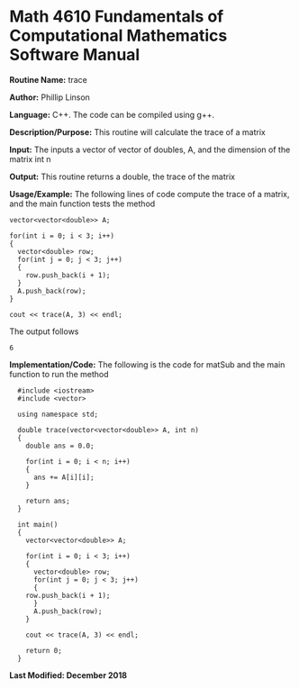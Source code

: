 # Math 4610 Fundamentals of Computational Mathematics Software Manual

**Routine Name:**           trace

**Author:** Phillip Linson

**Language:** C++. The code can be compiled using g++.

**Description/Purpose:** This routine will calculate the trace of a matrix

**Input:** The inputs a vector of vector of doubles, A, and the dimension of the matrix int n

**Output:** This routine returns a double, the trace of the matrix

**Usage/Example:** The following lines of code compute the trace of a matrix, and the main function tests the method
	
    vector<vector<double>> A;

    for(int i = 0; i < 3; i++)
    {
      vector<double> row;
      for(int j = 0; j < 3; j++)
      {
        row.push_back(i + 1);
      }
      A.push_back(row);
    }

    cout << trace(A, 3) << endl;
	
The output follows

    6

**Implementation/Code:** The following is the code for matSub and the main function to run the method

	  #include <iostream>
	  #include <vector>

	  using namespace std;

	  double trace(vector<vector<double>> A, int n)
	  {
	    double ans = 0.0;

	    for(int i = 0; i < n; i++)
	    {
	      ans += A[i][i];
	    }

	    return ans;
	  }

	  int main()
	  {
	    vector<vector<double>> A;

	    for(int i = 0; i < 3; i++)
	    {
	      vector<double> row;
	      for(int j = 0; j < 3; j++)
	      {
		row.push_back(i + 1);
	      }
	      A.push_back(row);
	    }

	    cout << trace(A, 3) << endl;

	    return 0;
	  }

**Last Modified: December 2018**
